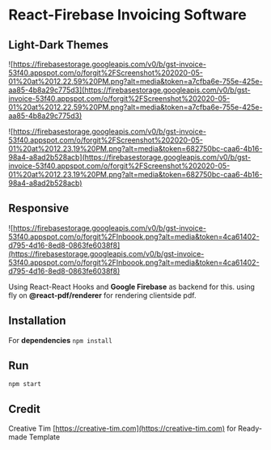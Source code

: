 # React-Firebase Invoicing Software

## Light-Dark Themes

![https://firebasestorage.googleapis.com/v0/b/gst-invoice-53f40.appspot.com/o/forgit%2FScreenshot%202020-05-01%20at%2012.22.59%20PM.png?alt=media&token=a7cfba6e-755e-425e-aa85-4b8a29c775d3](https://firebasestorage.googleapis.com/v0/b/gst-invoice-53f40.appspot.com/o/forgit%2FScreenshot%202020-05-01%20at%2012.22.59%20PM.png?alt=media&token=a7cfba6e-755e-425e-aa85-4b8a29c775d3)

![https://firebasestorage.googleapis.com/v0/b/gst-invoice-53f40.appspot.com/o/forgit%2FScreenshot%202020-05-01%20at%2012.23.19%20PM.png?alt=media&token=682750bc-caa6-4b16-98a4-a8ad2b528acb](https://firebasestorage.googleapis.com/v0/b/gst-invoice-53f40.appspot.com/o/forgit%2FScreenshot%202020-05-01%20at%2012.23.19%20PM.png?alt=media&token=682750bc-caa6-4b16-98a4-a8ad2b528acb)
## Responsive

![https://firebasestorage.googleapis.com/v0/b/gst-invoice-53f40.appspot.com/o/forgit%2FInboook.png?alt=media&token=4ca61402-d795-4d16-8ed8-0863fe6038f8](https://firebasestorage.googleapis.com/v0/b/gst-invoice-53f40.appspot.com/o/forgit%2FInboook.png?alt=media&token=4ca61402-d795-4d16-8ed8-0863fe6038f8)

Using React-React Hooks and **Google Firebase** as backend for this. using fly on **@react-pdf/renderer** for rendering clientside pdf.

## Installation 
For **dependencies**
``npm install``

## Run
``npm start``

## Credit
Creative Tim [https://creative-tim.com](https://creative-tim.com) for Ready-made Template

